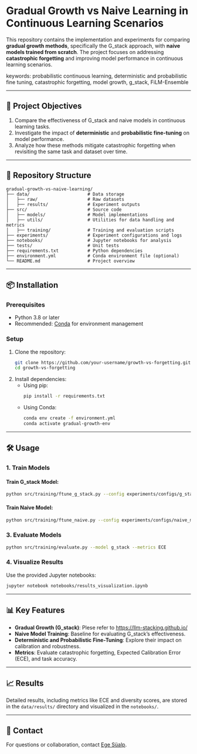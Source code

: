 # Gradual Growth vs Naive Learning in Continuous Learning Scenarios

This repository contains the implementation and experiments for comparing **gradual growth methods**, specifically the G_stack approach, with **naive models trained from scratch**. The project focuses on addressing **catastrophic forgetting** and improving model performance in continuous learning scenarios.

keywords: probabilistic continuous learning, deterministic and probabilistic fine tuning, catastrophic forgetting, model growth, g_stack, FiLM-Ensemble

---

## 🚀 Project Objectives

1. Compare the effectiveness of G_stack and naive models in continuous learning tasks.
2. Investigate the impact of **deterministic** and **probabilistic fine-tuning** on model performance.
3. Analyze how these methods mitigate catastrophic forgetting when revisiting the same task and dataset over time.

---

## 📂 Repository Structure

```
gradual-growth-vs-naive-learning/
├── data/                      # Data storage
│   ├── raw/                   # Raw datasets
│   ├── results/               # Experiment outputs
├── src/                       # Source code
│   ├── models/                # Model implementations
│   ├── utils/                 # Utilities for data handling and metrics
│   ├── training/              # Training and evaluation scripts
├── experiments/               # Experiment configurations and logs
├── notebooks/                 # Jupyter notebooks for analysis
├── tests/                     # Unit tests
├── requirements.txt           # Python dependencies
├── environment.yml            # Conda environment file (optional)
└── README.md                  # Project overview
```

---

## 📦 Installation

### Prerequisites
- Python 3.8 or later
- Recommended: [Conda](https://docs.conda.io/en/latest/) for environment management

### Setup
1. Clone the repository:
   ```bash
   git clone https://github.com/your-username/growth-vs-forgetting.git
   cd growth-vs-forgetting
   ```
2. Install dependencies:
   - Using pip:
     ```bash
     pip install -r requirements.txt
     ```
   - Using Conda:
     ```bash
     conda env create -f environment.yml
     conda activate gradual-growth-env
     ```

---

## 🛠️ Usage

### 1. Train Models
#### Train G_stack Model:
```bash
python src/training/ftune_g_stack.py --config experiments/configs/g_stack_config.json
```

#### Train Naive Model:
```bash
python src/training/ftune_naive.py --config experiments/configs/naive_model_config.json
```

### 3. Evaluate Models
```bash
python src/training/evaluate.py --model g_stack --metrics ECE
```

### 4. Visualize Results
Use the provided Jupyter notebooks:
```bash
jupyter notebook notebooks/results_visualization.ipynb
```

---

## 📊 Key Features

- **Gradual Growth (G_stack)**: Plese refer to https://llm-stacking.github.io/
- **Naive Model Training**: Baseline for evaluating G_stack’s effectiveness.
- **Deterministic and Probabilistic Fine-Tuning**: Explore their impact on calibration and robustness.
- **Metrics**: Evaluate catastrophic forgetting, Expected Calibration Error (ECE), and task accuracy.

---

## 📈 Results
Detailed results, including metrics like ECE and diversity scores, are stored in the `data/results/` directory and visualized in the `notebooks/`.

---

## 📧 Contact
For questions or collaboration, contact [Ege Süalp](mailto:e.sualp@campus.lmu.de).


